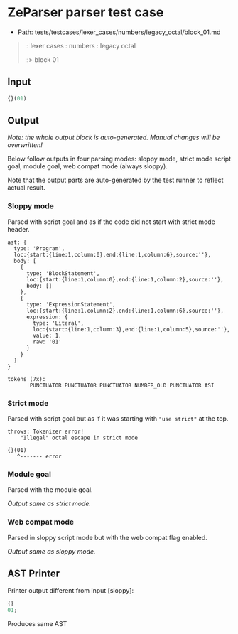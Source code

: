 # ZeParser parser test case

- Path: tests/testcases/lexer_cases/numbers/legacy_octal/block_01.md

> :: lexer cases : numbers : legacy octal
>
> ::> block 01
>
> 

## Input

`````js
{}(01)
`````

## Output

_Note: the whole output block is auto-generated. Manual changes will be overwritten!_

Below follow outputs in four parsing modes: sloppy mode, strict mode script goal, module goal, web compat mode (always sloppy).

Note that the output parts are auto-generated by the test runner to reflect actual result.

### Sloppy mode

Parsed with script goal and as if the code did not start with strict mode header.

`````
ast: {
  type: 'Program',
  loc:{start:{line:1,column:0},end:{line:1,column:6},source:''},
  body: [
    {
      type: 'BlockStatement',
      loc:{start:{line:1,column:0},end:{line:1,column:2},source:''},
      body: []
    },
    {
      type: 'ExpressionStatement',
      loc:{start:{line:1,column:2},end:{line:1,column:6},source:''},
      expression: {
        type: 'Literal',
        loc:{start:{line:1,column:3},end:{line:1,column:5},source:''},
        value: 1,
        raw: '01'
      }
    }
  ]
}

tokens (7x):
       PUNCTUATOR PUNCTUATOR PUNCTUATOR NUMBER_OLD PUNCTUATOR ASI
`````

### Strict mode

Parsed with script goal but as if it was starting with `"use strict"` at the top.

`````
throws: Tokenizer error!
    "Illegal" octal escape in strict mode

{}(01)
   ^------- error
`````


### Module goal

Parsed with the module goal.

_Output same as strict mode._

### Web compat mode

Parsed in sloppy script mode but with the web compat flag enabled.

_Output same as sloppy mode._

## AST Printer

Printer output different from input [sloppy]:

````js
{}
01;
````

Produces same AST
